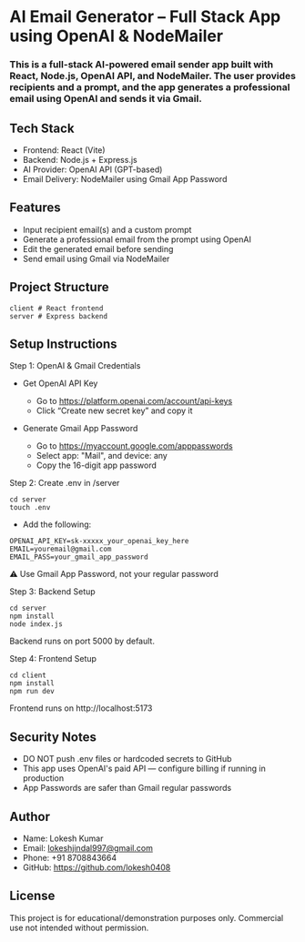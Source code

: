 # AI Email Generator – Full Stack App using OpenAI & NodeMailer
### This is a full-stack AI-powered email sender app built with React, Node.js, OpenAI API, and NodeMailer. The user provides recipients and a prompt, and the app generates a professional email using OpenAI and sends it via Gmail.

## Tech Stack
- Frontend: React (Vite)
- Backend: Node.js + Express.js
- AI Provider: OpenAI API (GPT-based)
- Email Delivery: NodeMailer using Gmail App Password

## Features
- Input recipient email(s) and a custom prompt
- Generate a professional email from the prompt using OpenAI
- Edit the generated email before sending
- Send email using Gmail via NodeMailer

## Project Structure
```
client # React frontend
server # Express backend
```

## Setup Instructions
Step 1: OpenAI & Gmail Credentials

- Get OpenAI API Key
  - Go to https://platform.openai.com/account/api-keys
  - Click “Create new secret key” and copy it

- Generate Gmail App Password
  - Go to https://myaccount.google.com/apppasswords
  - Select app: "Mail", and device: any
  - Copy the 16-digit app password

Step 2: Create .env in /server

```
cd server
touch .env
```
- Add the following:
```
OPENAI_API_KEY=sk-xxxxx_your_openai_key_here
EMAIL=youremail@gmail.com
EMAIL_PASS=your_gmail_app_password
```
⚠️ Use Gmail App Password, not your regular password

Step 3: Backend Setup
```
cd server
npm install
node index.js
```
Backend runs on port 5000 by default.

Step 4: Frontend Setup
```
cd client
npm install
npm run dev
```
Frontend runs on http://localhost:5173

## Security Notes
- DO NOT push .env files or hardcoded secrets to GitHub
- This app uses OpenAI's paid API — configure billing if running in production
- App Passwords are safer than Gmail regular passwords

## Author
- Name: Lokesh Kumar
- Email: lokeshjindal997@gmail.com
- Phone: +91 8708843664
- GitHub: https://github.com/lokesh0408

## License
This project is for educational/demonstration purposes only. Commercial use not intended without permission.
